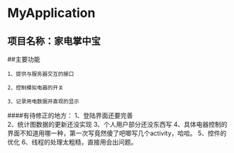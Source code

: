 # MyApplication

项目名称：家电掌中宝
-------

##主要功能

	1、提供与服务器交互的接口     
	
	2、控制模拟电器的开关                            

	3、记录用电数据并直观的显示 
         
####有待修正的地方：
	1、登陆界面还要完善                           
	2、统计图数据的更新还没实现
	3、个人用户部分还没东西写
	4、具体电器控制的界面不知道用哪一种，第一次写竟然傻了吧唧写几个activity，哈哈。
	5、控件的优化
	6、线程的处理太粗糙，直接用会出问题。
 
              
